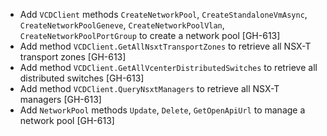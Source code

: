 * Add `VCDClient` methods `CreateNetworkPool`, `CreateStandaloneVmAsync`, `CreateNetworkPoolGeneve`, `CreateNetworkPoolVlan`, `CreateNetworkPoolPortGroup` to create a network pool [GH-613]
* Add method `VCDClient.GetAllNsxtTransportZones` to retrieve all NSX-T transport zones [GH-613]
* Add method `VCDClient.GetAllVcenterDistributedSwitches` to retrieve all distributed switches [GH-613]
* Add method `VCDClient.QueryNsxtManagers` to retrieve all NSX-T managers [GH-613]
* Add `NetworkPool` methods `Update`, `Delete`, `GetOpenApiUrl` to manage a network pool [GH-613]
